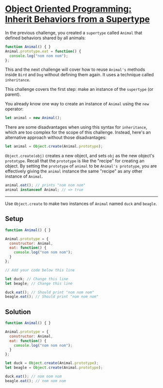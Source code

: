 # [Object Oriented Programming: Inherit Behaviors from a Supertype](https://learn.freecodecamp.org/javascript-algorithms-and-data-structures/object-oriented-programming/inherit-behaviors-from-a-supertype)

In the previous challenge, you created a `supertype` called `Animal` that defined behaviors shared by all animals:

```js
function Animal() { }
Animal.prototype.eat = function() {
  console.log("nom nom nom");
};
```

This and the next challenge will cover how to reuse `Animal's` methods inside `Bird` and `Dog` without defining them again. It uses a technique called `inheritance`.

This challenge covers the first step: make an instance of the `supertype` (or parent).

You already know one way to create an instance of `Animal` using the `new` operator:

```js
let animal = new Animal();
```

There are some disadvantages when using this syntax for `inheritance`, which are too complex for the scope of this challenge. Instead, here's an alternative approach without those disadvantages:

```js
let animal = Object.create(Animal.prototype);
```

`Object.create(obj)` creates a new object, and sets `obj` as the new object's `prototype`. Recall that the `prototype` is like the "recipe" for creating an object. By setting the `prototype` of `animal` to be `Animal's prototype`, you are effectively giving the `animal` instance the same "recipe" as any other instance of `Animal`.

```js
animal.eat(); // prints "nom nom nom"
animal instanceof Animal; // => true
```

---

Use `Object.create` to make two instances of `Animal` named `duck` and `beagle`.

## Setup
```js
function Animal() { }

Animal.prototype = {
  constructor: Animal, 
  eat: function() {
    console.log("nom nom nom");
  }
};

// Add your code below this line

let duck; // Change this line
let beagle; // Change this line

duck.eat(); // Should print "nom nom nom"
beagle.eat(); // Should print "nom nom nom" 
```

## Solution
```js
function Animal() { }

Animal.prototype = {
  constructor: Animal, 
  eat: function() {
    console.log("nom nom nom");
  }
};

let duck = Object.create(Animal.prototype);
let beagle = Object.create(Animal.prototype);

duck.eat(); // nom nom nom
beagle.eat(); // nom nom nom 
```